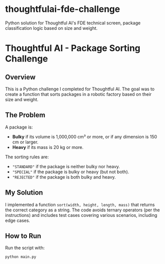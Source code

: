 # thoughtfulai-fde-challenge
Python solution for Thoughtful AI's FDE technical screen, package classification logic based on size and weight.
# Thoughtful AI - Package Sorting Challenge

## Overview
This is a Python challenge I completed for Thoughtful AI. The goal was to create a function that sorts packages in a robotic factory based on their size and weight.

## The Problem
A package is:

- **Bulky** if its volume is 1,000,000 cm³ or more, or if any dimension is 150 cm or larger.
- **Heavy** if its mass is 20 kg or more.

The sorting rules are:
- `"STANDARD"` if the package is neither bulky nor heavy.
- `"SPECIAL"` if the package is bulky or heavy (but not both).
- `"REJECTED"` if the package is both bulky and heavy.

## My Solution

I implemented a function `sort(width, height, length, mass)` that returns the correct category as a string. The code avoids ternary operators (per the instructions) and includes test cases covering various scenarios, including edge cases.

## How to Run

Run the script with:
```bash
python main.py
